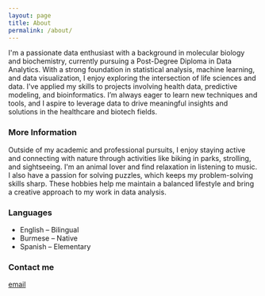 ```yaml
---
layout: page
title: About
permalink: /about/
---
```


I'm a passionate data enthusiast with a background in molecular biology and biochemistry, currently pursuing a Post-Degree Diploma in Data Analytics. With a strong foundation in statistical analysis, machine learning, and data visualization, I enjoy exploring the intersection of life sciences and data. I've applied my skills to projects involving health data, predictive modeling, and bioinformatics. I’m always eager to learn new techniques and tools, and I aspire to leverage data to drive meaningful insights and solutions in the healthcare and biotech fields.

### More Information

Outside of my academic and professional pursuits, I enjoy staying active and connecting with nature through activities like biking in parks, strolling, and sightseeing. I'm an animal lover and find relaxation in listening to music. I also have a passion for solving puzzles, which keeps my problem-solving skills sharp. These hobbies help me maintain a balanced lifestyle and bring a creative approach to my work in data analysis.

### Languages

- English – Bilingual
- Burmese – Native
- Spanish – Elementary

### Contact me

[email](mailto:mmay03@mylangara.ca)

